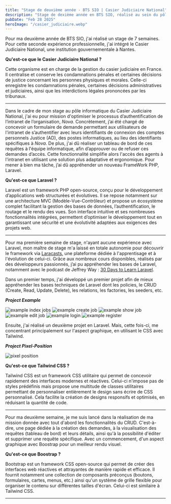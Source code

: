 ```yaml
---
title: "Stage de deuxième année - BTS SIO | Casier Judiciaire National"
description: "Stage de dexième année en BTS SIO, réalisé au sein du pôle informatique du Casier Judiciaire National, situé à Nantes"
pubDate: "Feb 28 2025"
heroImage: "/casier_judiciaire.webp"
---
```


Pour ma deuxième année de BTS SIO, j'ai réalisé un stage de 7 semaines. Pour cette seconde expérience professionnelle,
j'ai intégré le Casier Judiciaire National, une institution gouvernementale à Nantes.

**Qu'est-ce que le Casier Judiciaire National ?**

Cette organisme est en charge de la gestion du casier judiciaire en France. Il centralise et conserve les condamnations pénales et certaines décisions de justice concernant les personnes physiques et morales.
Celle-ci enregistre les condamnations pénales, certaines décisions administratives et judiciaires, ainsi que les interdictions légales prononcées par les tribunaux.

---

Dans le cadre de mon stage au pôle informatique du Casier Judiciaire National, j'ai eu pour mission d'optimiser le processus d’authentification de l’intranet de l’organisation, _Nova_. Concrètement, j’ai été chargé de concevoir un formulaire de demande permettant aux utilisateurs de l'intranet de s’authentifier avec leurs identifiants de connexion des comptes personnels Justice (AD), des postes informatiques, au lieu des identifiants spécifiques à _Nova_.
De plus, j'ai dû réaliser un tableau de bord de ces requêtes à l'équipe informatique, afin d’approuver ou de refuser ces demandes d’accès.
Cette fonctionnalité simplifie alors l'accès des agents à l'intranet en utilisant une solution plus adaptative et ergonomique.
Pour mener à bien ma tâche, j’ai dû appréhender un nouveau FrameWork PHP, Laravel.

**Qu'est-ce que Laravel ?**

Laravel est un framework PHP open-source, conçu pour le développement d’applications web structurées et évolutives. Il se repose notamment sur une architecture MVC (Modèle-Vue-Contrôleur) et propose un écosystème complet facilitant la gestion des bases de données, l’authentification, le routage et le rendu des vues. Son interface intuitive et ses nombreuses fonctionnalités intégrées, permettent d’optimiser le développement tout en garantissant une sécurité et une évolutivité adaptées aux exigences des projets web.

---

Pour ma première semaine de stage, n'ayant aucune expérience avec Laravel, mon maître de stage m'a laissé en totale autonomie pour découvrir le framework via [Laracasts](https://laracasts.com), une plateforme dédiée à l'apprentisage et à l'évolution de celui-ci. Grâce aux nombreux cours disponibles, réalisés par des développeurs passionnés, j’ai pu appréhender les bases de Laravel, notamment avec le podcast de Jeffrey Way : [30 Days to Learn Laravel](https://laracasts.com/series/30-days-to-learn-laravel-11).

Dans un premier temps, j'ai développé un premier projet afin de mieux appréhender les bases techniques de Laravel dont les policies, le CRUD (Create, Read, Update, Delete), les relations, les factories, les seeders, etc.

**_Project Example_**

![example index jobs](/example_index_jobs.webp)
![example create job](/example_create_job.webp)
![example show job](/example_show_job.webp)
![example edit job](/example_edit_job.webp)
![example login](/example_login.webp)
![example register](/example_register.webp)

Ensuite, j'ai réalisé un deuxième projet en Laravel. Mais, cette fois-ci, me concentrant principalement sur l'aspect graphique, en utilisant le CSS avec Tailwind.

**_Project Pixel-Position_**

![pixel position](/pixel-position.webp)

**Qu'est-ce que Tailwind CSS ?**

Tailwind CSS est un framework CSS utilitaire qui permet de concevoir rapidement des interfaces modernes et réactives. Celui-ci n'impose pas de styles prédéfinis mais propose une multitude de classes utilitaires permettant de personnaliser entièrement le design sans écrire de CSS personnalisé. Cela facilite la création de designs responsifs et optimisés, en réduisant la quantité de code.

---

Pour ma deuxième semaine, je me suis lancé dans la réalisation de ma mission donnée avec tout d'abord les fonctionnalités du CRUD. C'est-à-dire, une page dédiée à la création des demandes, à la visualisation des requêtes (tableau de bord) et leurs détails, ainsi qu'à la possibilité d'éditer et supprimer une requête spécifique.
Avec un commencement, d'un aspect graphique avec Boostrap pour un meilleur rendu visuel.

**Qu'est-ce que Boostrap ?**

Bootstrap est un framework CSS open-source qui permet de créer des interfaces web réactives et attrayantes de manière rapide et efficace. Il fournit notamment une collection de composants préconçus (boutons, formulaires, cartes, menus, etc.) ainsi qu'un système de grille flexible pour organiser le contenu sur différentes tailles d'écran. Celui-ci est similaire à Tailwind CSS.

---
